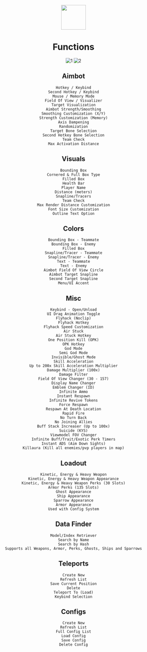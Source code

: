 <div align="center">

  <a href="https://telegra.ph/Cheatlauncher-Github-03-18"><img src="https://github.com/user-attachments/assets/84a4d875-e87a-4fab-8bc0-bf0fc28fb2f6" height="80"></a></div>

<div align="center">

# Functions
![1](https://github.com/user-attachments/assets/b5af8fee-9ea4-4727-b687-86c2d053db2e)
![2](https://github.com/user-attachments/assets/25dd31b1-b1fb-4921-8f47-c37d5884e01f)


## Aimbot

    Hotkey / Keybind
    Second Hotkey / Keybind
    Mouse / Memory Mode
    Field Of View / Visualizer
    Target Visualization
    Aimbot Strength/Smoothing
    Smoothing Customization (X/Y)
    Strength Customization (Memory)
    Axis Dampening
    Randomization
    Target Bone Selection
    Second Hotkey Bone Selection
    Team Check
    Max Activation Distance


## Visuals

    Bounding Box
    Cornered & Full Box Type
    Filled Box
    Health Bar
    Player Name
    Distance (meters)
    Snapline/Tracers
    Team Check
    Max Render Distance Customization
    Font Size Customization
    Outline Text Option


## Colors

    Bounding Box - Teammate
    Bounding Box - Enemy
    Filled Box
    Snapline/Tracer - Teammate
    Snapline/Tracer - Enemy
    Text - Teammate
    Text - Enemy
    Aimbot Field Of View Circle
    Aimbot Target Snapline
    Second Target Snapline
    Menu/UI Accent


## Misc

    Keybind - Open/Unload
    UI Drag Animation Toggle
    Flyhack (Noclip)
    Flyhack Hotkey
    Flyhack Speed Customization
    Air Stuck
    Air Stuck Hotkey
    One Position Kill (OPK)
    OPK Hotkey
    God Mode
    Semi God Mode
    Invisible/Ghost Mode
    Skill Acceleration
    Up to 200x Skill Acceleration Multiplier
    Damage Multiplier (100x)
    Damage Filter
    Field Of View Changer (30 - 157)
    Display Name Changer
    Emblem Changer (ID)
    Infinite Ammo
    Instant Respawn
    Infinite Revive Tokens
    Force Respawn
    Respawn At Death Location
    Rapid Fire
    No Turn Back
    No Joining Allies
    Buff Stack Increaser (Up to 100x)
    Suicide (KYS)
    Viewmodel FOV Changer
    Infinite Buff/Trait/Exotic Perk Timers
    Instant ADS (Aim Down Sights)
    Killaura (Kill all enemies/pvp players in map)


## Loadout

    Kinetic, Energy & Heavy Weapon
    Kinetic, Energy & Heavy Weapon Appearance
    Kinetic, Energy & Heavy Weapon Perks (30 Slots)
    Armor Perks (135 Slots)
    Ghost Appearance
    Ship Appearance
    Sparrow Appearance
    Armor Appearance
    Used with Config System


## Data Finder

    Model/Index Retriever
    Search by Name
    Search by Hash
    Supports all Weapons, Armor, Perks, Ghosts, Ships and Sparrows


## Teleports

    Create New
    Refresh List
    Save Current Position
    Delete
    Teleport To (Load)
    Keybind Selection


## Configs

    Create New
    Refresh List
    Full Config List
    Load Config
    Save Config
    Delete Config
